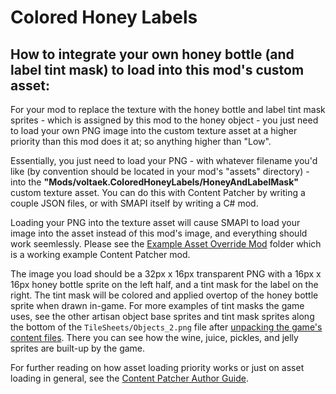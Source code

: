 # Colored Honey Labels

## How to integrate your own honey bottle (and label tint mask) to load into this mod's custom asset:

For your mod to replace the texture with the honey bottle and label tint mask sprites - which is assigned by this mod to the honey object -
you just need to load your own PNG image into the custom texture asset at a higher priority than this mod does it at; so anything higher than "Low".

Essentially, you just need to load your PNG - with whatever filename you'd like (by convention should be located in your mod's "assets" directory) -
into the **"Mods/voltaek.ColoredHoneyLabels/HoneyAndLabelMask"** custom texture asset. You can do this with Content Patcher by writing a couple JSON files,
or with SMAPI itself by writing a C# mod.

Loading your PNG into the texture asset will cause SMAPI to load your image into the asset instead of this mod's image, and everything should work seemlessly.
Please see the [Example Asset Override Mod](ExampleAssetOverrideMod) folder which is a working example Content Patcher mod.

The image you load should be a 32px x 16px transparent PNG with a 16px x 16px honey bottle sprite on the left half, and a tint mask for the label on the right.
The tint mask will be colored and applied overtop of the honey bottle sprite when drawn in-game. For more examples of tint masks the game uses, see
the other artisan object base sprites and tint mask sprites along the bottom of the `TileSheets/Objects_2.png` file after [unpacking the game's content files].
There you can see how the wine, juice, pickles, and jelly sprites are built-up by the game.

For further reading on how asset loading priority works or just on asset loading in general, see the [Content Patcher Author Guide].

[unpacking the game's content files]: https://stardewvalleywiki.com/Modding:Editing_XNB_files#Unpack_game_files
[Content Patcher Author Guide]: https://github.com/Pathoschild/StardewMods/blob/develop/ContentPatcher/docs/author-guide/action-load.md
